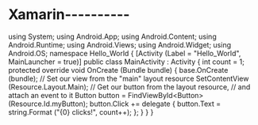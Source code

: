 Xamarin----------
=================

using System; using Android.App; using Android.Content; using Android.Runtime; using Android.Views; using Android.Widget; using Android.OS;  namespace Hello_World { 	[Activity (Label = "Hello_World", MainLauncher = true)] 	public class MainActivity : Activity 	{ 		int count = 1;  		protected override void OnCreate (Bundle bundle) 		{ 			base.OnCreate (bundle);  			// Set our view from the "main" layout resource 			SetContentView (Resource.Layout.Main);  			// Get our button from the layout resource, 			// and attach an event to it 			Button button = FindViewById&lt;Button> (Resource.Id.myButton); 			 			button.Click += delegate { 				button.Text = string.Format ("{0} clicks!", count++); 			}; 		} 	} }
